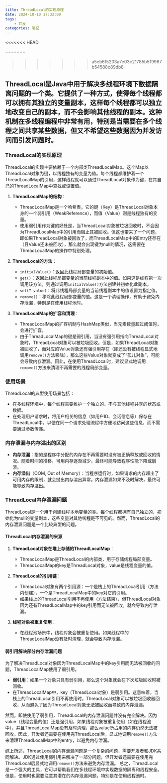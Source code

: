 ```yaml
---
title: ThreadLocal的实现原理 
date: 2024-10-10 17:33:00
tags:
	- 并发
categories: 笔记
---
```

<<<<<<< HEAD


=======
>>>>>>> a5eb6f5203a7e03c21785b519967b54588c89db8
## ThreadLocal是Java中用于解决多线程环境下数据隔离问题的一个类。它提供了一种方式，使得每个线程都可以拥有其独立的变量副本，这样每个线程都可以独立地改变自己的副本，而不会影响其他线程的副本。这种机制在多线程编程中非常有用，特别是当需要在多个线程之间共享某些数据，但又不希望这些数据因为并发访问而引发问题时。

### ThreadLocal的实现原理

ThreadLocal的实现主要依赖于一个内部类ThreadLocalMap。这个Map以ThreadLocal对象为键，以线程独有的变量为值。每个线程都维护着一个ThreadLocalMap的引用，这样线程就可以通过ThreadLocal对象作为键，在其自己的ThreadLocalMap中查找或设置值。

1. **ThreadLocalMap的结构**：
   - ThreadLocalMap是一个哈希表，它的键（Key）是ThreadLocal对象本身的一个弱引用（WeakReference），而值（Value）则是线程独有的变量。
   - 使用弱引用作为键的好处是，当ThreadLocal对象被垃圾回收时，不会因为ThreadLocalMap中的引用而阻止其被回收。但这也带来了一个问题，即如果ThreadLocal对象被回收了，而ThreadLocalMap中的Entry还存在（且Value还未被回收），那么就会出现键为null的情况，这需要在ThreadLocalMap的操作中特别处理。

2. **ThreadLocal的方法**：
   - `initialValue()`：返回此线程局部变量的初始值。
   - `get()`：返回此线程局部变量的当前线程副本中的值。如果这是线程第一次调用该方法，则通过调用`initialValue()`方法创建并初始化此副本。
   - `set(T value)`：将此线程局部变量的当前线程副本中的值设置为指定值。
   - `remove()`：移除此线程局部变量的值。这是一个清理操作，有助于避免内存泄漏，特别是在使用线程池时。

3. **ThreadLocalMap的扩容和清理**：
   - ThreadLocalMap的扩容机制与HashMap类似，当元素数量超过阈值时，会进行扩容。
   - 由于ThreadLocalMap的键是弱引用，当没有强引用指向ThreadLocal对象时，ThreadLocal对象可以被垃圾回收。但是，如果ThreadLocal对象被回收了，而对应的Value对象还有强引用存在（即还没有被线程显式地调用`remove()`方法移除），那么这些Value对象就变成了“孤儿对象”，可能会导致内存泄漏。因此，在使用ThreadLocal时，建议显式地调用`remove()`方法来清理不再需要的线程局部变量。

### 使用场景

ThreadLocal的典型使用场景包括：
- 在多线程环境中，每个线程需要维护一个独立的、不与其他线程共享的状态或数据。
- 在处理用户请求时，将用户相关的信息（如用户ID、会话信息等）保存在ThreadLocal中，以便在同一个请求处理流程中方便地访问这些信息，而不需要通过参数传递。

### 内存泄漏与内存溢出的区别

- **内存泄漏**：指的是程序中分配的内存在不再需要时没有被正确释放或回收的情况。随着时间的推移，可用内存逐渐减少，最终可能导致程序性能下降或崩溃。
- **内存溢出**（OOM, Out of Memory）：当程序运行时，如果请求的内存超出了可用内存的限制，就会抛出内存溢出异常。内存泄漏如果不及时解决，最终可能导致内存溢出。

### ThreadLocal内存泄漏问题

ThreadLocal是一个用于创建线程本地变量的类。每个线程都拥有自己独立的、初始化为null的变量副本，这些变量对其他线程是不可见的。然而，ThreadLocal的内存泄漏问题是一个比较典型的问题。

#### ThreadLocal内存泄漏的来源

1. **ThreadLocal对象在堆上存储的ThreadLocalMap**：
   - ThreadLocalMap是ThreadLocal的内部类，用于存储线程局部变量。
   - ThreadLocalMap的key是ThreadLocal对象，value是线程变量的值。

2. **ThreadLocal的引用链**：
   - ThreadLocal对象有两个引用源：一个是栈上的ThreadLocal引用（方法内创建），一个是ThreadLocalMap中的key对它的引用。
   - 如果栈上的ThreadLocal引用不再使用（方法结束），但ThreadLocal对象因为还有ThreadLocalMap中的key引用而无法被回收，就会导致内存泄漏。

3. **线程对象被重复使用**：
   - 在线程池场景中，线程对象会被重复使用。如果线程中的ThreadLocalMap没有及时清理，就会导致内存泄漏。

#### 弱引用解决部分内存泄漏问题

为了解决ThreadLocal对象因为ThreadLocalMap中的key引用而无法被回收的问题，ThreadLocalMap使用了弱引用。

- **弱引用**：如果一个对象只具有弱引用，那么这个对象就会在下次垃圾回收时被回收。
- 在ThreadLocalMap中，key（ThreadLocal对象）是弱引用。这意味着，当栈上的ThreadLocal引用不再使用时，ThreadLocal对象可以被垃圾回收器回收，从而避免了因为ThreadLocal对象无法被回收而导致的内存泄漏。

然而，即使使用了弱引用，ThreadLocal的内存泄漏问题并没有完全解决。因为value（线程变量的值）还是强引用，如果线程对象被重复使用（如在线程池中），并且ThreadLocalMap没有及时清理，那么value所占用的内存仍然无法被回收。因此，开发者还需要在使用完ThreadLocal后，显式地调用`remove()`方法来清理ThreadLocalMap中的entry，以避免内存泄漏。

综上所述，ThreadLocal的内存泄漏问题是一个复杂的问题，需要开发者和JDK共同解决。JDK通过使用弱引用来解决了一部分问题，但开发者还需要在使用完ThreadLocal后显式地调用`remove()`方法来避免内存泄漏。
总之，ThreadLocal是一个强大的工具，它可以帮助我们在多线程环境中实现数据的隔离和线程安全。但是，使用时也需要注意其潜在的内存泄漏问题，特别是在使用线程池时。